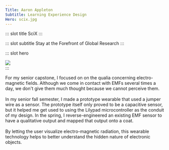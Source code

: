 ```yaml
---
Title: Aaron Appleton
Subtitle: Learning Experience Design
Hero: scix.jpg
---
```


::: slot title
SciX
:::

::: slot subtitle
Stay at the Forefront of Global Research
:::

::: slot hero
<section class="hero">
    <div class="hero-body">
        <a href="https://redpaperheart.com/work/talktolight" target="_blank">
            <img src="../.vuepress/public/images/scix.jpg"/>
        </a>
    </div>
</section>
:::

For my senior capstone, I focused on on the qualia concerning electro-magnetic fields. Although we come in contact with EMFs several times a day, we don't give them much thought because we cannot perceive them.
<br><br>
In my senior fall semester, I made a prototype wearable that used a jumper wire as a sensor. The prototype itself only proved to be a capacitive sensor, but it helped me get used to using the Lilypad microcontroller as the conduit of my design. In the spring, I reverse-engineered an existing EMF sensor to have a qualitative output and mapped that output onto a coat.
<br><br>
By letting the user visualize electro-magnetic radiation, this wearable technology helps to better understand the hidden nature of electronic objects.
